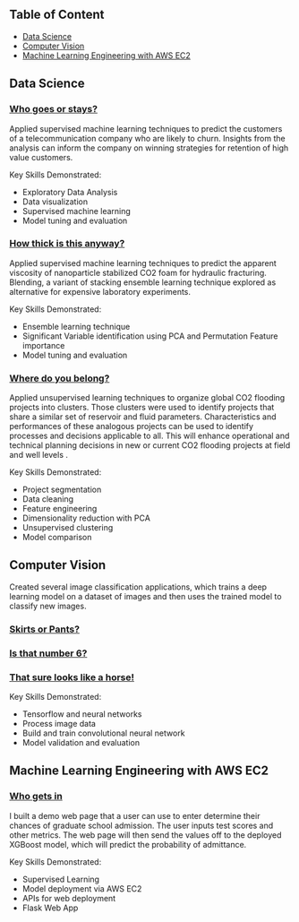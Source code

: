 ## Table of Content

- [Data Science](#0)
- [Computer Vision](#1)
- [Machine Learning Engineering with AWS EC2](#3)

<a id='0'></a>
## Data Science

### [Who goes or stays?](https://github.com/toluwee/Customer-Churn)
Applied supervised machine learning techniques to predict the customers of a telecommunication company who are likely to churn. Insights from the analysis can inform the company on winning strategies for retention of high value customers.

Key Skills Demonstrated:
- Exploratory Data Analysis
- Data visualization
- Supervised machine learning
- Model tuning and evaluation

### [How thick is this anyway?](https://github.com/toluwee/Rheology_prediction_with_blending_ensemble)
Applied supervised machine learning techniques to predict the apparent viscosity of nanoparticle stabilized CO2 foam for hydraulic fracturing. Blending, a variant of stacking ensemble learning technique explored as alternative for expensive laboratory experiments.

Key Skills Demonstrated:
- Ensemble learning technique
- Significant Variable identification using PCA and Permutation Feature importance
- Model tuning and evaluation

### [Where do you belong?](https://github.com/toluwee/Project-Segmentation)
Applied unsupervised learning techniques to organize global CO2 flooding projects into clusters. Those clusters were used to identify projects that share a similar set of reservoir and fluid parameters. Characteristics and performances of these analogous projects can be used to identify processes and decisions applicable to all. This will enhance operational and technical planning decisions in new or current CO2 flooding projects at field and well levels .

Key Skills Demonstrated:
- Project segmentation
- Data cleaning
- Feature engineering
- Dimensionality reduction with PCA
- Unsupervised clustering
- Model comparison

<a id='1'></a>
## Computer Vision

Created several image classification applications, which trains a deep learning model on a dataset of images and then uses the trained model to classify new images.

### [Skirts or Pants?](https://github.com/toluwee/Classifying-Fashion-MNIST-Dataset-with-CNN-Deep-Learning)

### [Is that number 6?](https://github.com/toluwee/Image_Classifier_Handwriting_Digits)

### [That sure looks like a horse!](https://github.com/toluwee/Classifying-Horses-and-Humans-with-CNN-Deep-Learning)

Key Skills Demonstrated:
- Tensorflow and neural networks
- Process image data
- Build and train convolutional neural network
- Model validation and evaluation

<a id='3'></a>
## Machine Learning Engineering with AWS EC2

### [Who gets in](https://github.com/toluwee/Who-gets-in)
I built a demo web page that a user can use to enter determine their chances of graduate school admission. The user inputs test scores and other metrics. The web page will then send the values off to the deployed XGBoost model, which will predict the probability of admittance. 

Key Skills Demonstrated:
- Supervised Learning
- Model deployment via AWS EC2
- APIs for web deployment
- Flask Web App


